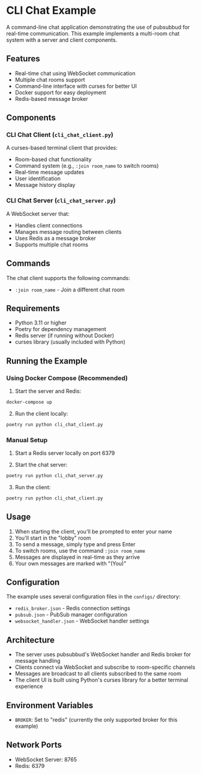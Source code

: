 # CLI Chat Example

A command-line chat application demonstrating the use of pubsubbud for real-time communication. This example implements a multi-room chat system with a server and client components.

## Features

- Real-time chat using WebSocket communication
- Multiple chat rooms support
- Command-line interface with curses for better UI
- Docker support for easy deployment
- Redis-based message broker

## Components

### CLI Chat Client (`cli_chat_client.py`)
A curses-based terminal client that provides:
- Room-based chat functionality
- Command system (e.g., `:join room_name` to switch rooms)
- Real-time message updates
- User identification
- Message history display

### CLI Chat Server (`cli_chat_server.py`)
A WebSocket server that:
- Handles client connections
- Manages message routing between clients
- Uses Redis as a message broker
- Supports multiple chat rooms

## Commands

The chat client supports the following commands:
- `:join room_name` - Join a different chat room

## Requirements

- Python 3.11 or higher
- Poetry for dependency management
- Redis server (if running without Docker)
- curses library (usually included with Python)

## Running the Example

### Using Docker Compose (Recommended)

1. Start the server and Redis:
```bash
docker-compose up
```

2. Run the client locally:
```bash
poetry run python cli_chat_client.py
```

### Manual Setup

1. Start a Redis server locally on port 6379

2. Start the chat server:
```bash
poetry run python cli_chat_server.py
```

3. Run the client:
```bash
poetry run python cli_chat_client.py
```

## Usage

1. When starting the client, you'll be prompted to enter your name
2. You'll start in the "lobby" room
3. To send a message, simply type and press Enter
4. To switch rooms, use the command `:join room_name`
5. Messages are displayed in real-time as they arrive
6. Your own messages are marked with "(You)"

## Configuration

The example uses several configuration files in the `configs/` directory:
- `redis_broker.json` - Redis connection settings
- `pubsub.json` - PubSub manager configuration
- `websocket_handler.json` - WebSocket handler settings

## Architecture

- The server uses pubsubbud's WebSocket handler and Redis broker for message handling
- Clients connect via WebSocket and subscribe to room-specific channels
- Messages are broadcast to all clients subscribed to the same room
- The client UI is built using Python's curses library for a better terminal experience

## Environment Variables

- `BROKER`: Set to "redis" (currently the only supported broker for this example)

## Network Ports

- WebSocket Server: 8765
- Redis: 6379 